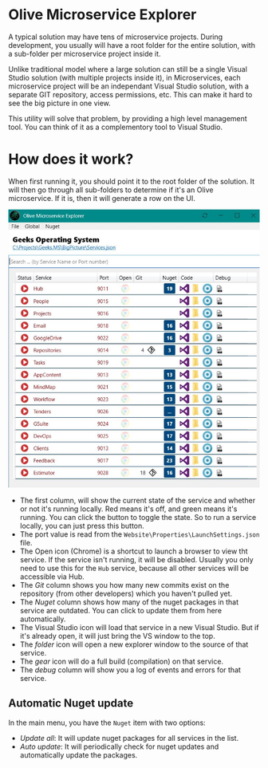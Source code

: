 # Olive Microservice Explorer

A typical solution may have tens of microservice projects. During development, you usually will have a root folder for the entire solution, with a sub-folder per microservice project inside it. 

Unlike traditional model where a large solution can still be a single Visual Studio solution (with multiple projects inside it), in Microservices, each microservice project will be an independant Visual Studio solution, with a separate GIT repository, access permissions, etc. This can make it hard to see the big picture in one view.

This utility will solve that problem, by providing a high level management tool. You can think of it as a complementory tool to Visual Studio.

# How does it work?

When first running it, you should point it to the root folder of the solution.
It will then go through all sub-folders to determine if it's an Olive microservice. If it is, then it will generate a row on the UI.

![screenshot](Resources/Screenshot.JPG)

- The first column, will show the current state of the service and whether or not it's running locally. Red means it's off, and green means it's running. You can click the button to toggle the state. So to run a service locally, you can just press this button.
- The port value is read from the `Website\Properties\LaunchSettings.json` file.
- The Open icon (Chrome) is a shortcut to launch a browser to view tht service. If the service isn't running, it will be disabled. Usually you only need to use this for the `Hub` service, because all other services will be accessible via Hub.
- The *Git* column shows you how many new commits exist on the repository (from other developers) which you haven't pulled yet.
- The *Nuget* column shows how many of the nuget packages in that service are outdated. You can click to update them from here automatically.
- The Visual Studio icon will load that service in a new Visual Studio. But if it's already open, it will just bring the VS window to the top.
- The *folder* icon will open a new explorer window to the source of that service.
- The *gear* icon will do a full build (compilation) on that service. 
- The *debug* column will show you a log of events and errors for that service.

## Automatic Nuget update
In the main menu, you have the `Nuget` item with two options:
- *Update all*: It will update nuget packages for all services in the list.
- *Auto update*: It will periodically check for nuget updates and automatically update the packages.

